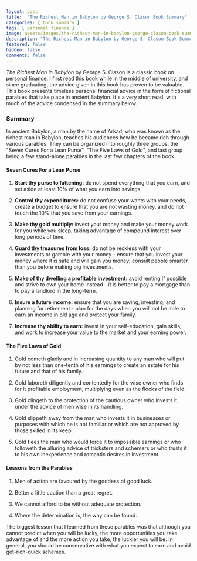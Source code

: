 ```yaml
---
layout: post
title:  "The Richest Man in Babylon by George S. Clason Book Summary"
categories: [ book summary ]
tags: [ personal finance ]
image: assets/images/the-richest-man-in-babylon-george-clason-book-summary.png
description: "The Richest Man in Babylon by George S. Clason Book Summary"
featured: false
hidden: false
comments: false
---
```


*The Richest Man in Babylon* by George S. Clason is a classic book on personal finance. I first read this book while in the middle of university, and since graduating, the advice given in this book has proven to be valuable. This book presents timeless personal financial advice in the form of fictional parables that take place in ancient Babylon. It's a very short read, with much of the advice condensed in the summary below.

### Summary

In ancient Babylon, a man by the name of Arkad, who was known as the richest man in Babylon, teaches his audiences how he became rich through various parables. They can be organized into roughly three groups, the "Seven Cures For a Lean Purse", "The Five Laws of Gold", and last group being a few stand-alone parables in the last few chapters of the book.

#### Seven Cures For a Lean Purse

1. **Start thy purse to fattening:** do not spend everything that you earn, and set aside at least 10% of what you earn into savings.

2. **Control thy expenditures:** do not confuse your wants with your needs, create a budget to ensure that you are not wasting money, and do not touch the 10% that you save from your earnings.

3. **Make thy gold multiply:** invest your money and make your money work for you while you sleep, taking advantage of compound interest over long periods of time.

4. **Guard thy treasures from loss:** do not be reckless with your investments or gamble with your money - ensure that you invest your money where it is safe and will gain you money; consult people smarter than you before making big investments.

5. **Make of thy dwelling a profitable investment:** avoid renting if possible and strive to own your home instead - it is better to pay a mortgage than to pay a landlord in the long-term.

6. **Insure a future income:** ensure that you are saving, investing, and planning for retirement - plan for the days when you will not be able to earn an income in old age and protect your family.

7. **Increase thy ability to earn:** invest in your self-education, gain skills, and work to increase your value to the market and your earning power.

#### The Five Laws of Gold

1. Gold cometh gladly and in increasing quantity to any man who will put by not less than one-tenth of his earnings to create an estate for his future and that of his family.

2. Gold laboreth diligently and contentedly for the wise owner who finds for it profitable employment, multiplying even as the flocks of the field.

3. Gold clingeth to the protection of the cautious owner who invests it under the advice of men wise in its handling.

4. Gold slippeth away from the man who invests it in businesses or purposes with which he is not familiar or which are not approved by those skilled in its keep.

5. Gold flees the man who would force it to impossible earnings or who followeth the alluring advice of tricksters and schemers or who trusts it to his own inexperience and romantic desires in investment.

#### Lessons from the Parables

1. Men of action are favoured by the goddess of good luck.

1. Better a little caution than a great regret.

2. We cannot afford to be without adequate protection.

3. Where the determination is, the way can be found.

The biggest lesson that I learned from these parables was that although you cannot predict when you will be lucky, the more opportunities you take advantage of and the more action you take, the luckier you will be. In general, you should be conservative with what you expect to earn and avoid get-rich-quick schemes.

